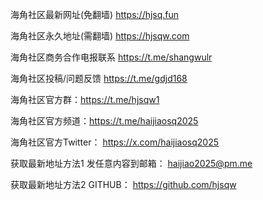 海角社区最新网址(免翻墙) https://hjsq.fun

海角社区永久地址(需翻墙) https://hjsqw.com

海角社区商务合作电报联系 https://t.me/shangwulr

海角社区投稿/问题反馈 https://t.me/gdjd168

海角社区官方群：https://t.me/hjsqw1

海角社区官方频道：https://t.me/haijiaosq2025

海角社区官方Twitter： https://x.com/haijiaosq2025

获取最新地址方法1 发任意内容到邮箱： haijiao2025@pm.me

获取最新地址方法2 GITHUB： https://github.com/hjsqw
